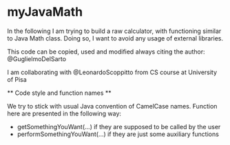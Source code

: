 # myJavaMath

In the following I am trying to build a raw calculator, with functioning similar to Java Math class.
Doing so, I want to avoid any usage of external libraries.

This code can be copied, used and modified always citing the author: @GuglielmoDelSarto

I am collaborating with @LeonardoScoppitto from CS course at University of Pisa


** Code style and function names **

We try to stick with usual Java convention of CamelCase names.
Function here are presented in the following way:
 - getSomethingYouWant(...) if they are supposed to be called by the user
 - performSomethingYouWant(...) if they are just some auxiliary functions
